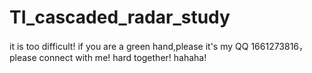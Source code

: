 # TI_cascaded_radar_study
it is too difficult! if you are a green hand,please it's my QQ 1661273816，please connect with me! hard together! hahaha!
